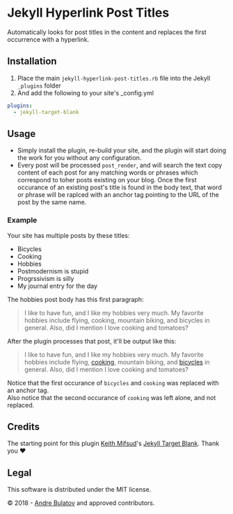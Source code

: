 # Jekyll Hyperlink Post Titles
Automatically looks for post titles in the content and replaces the first occurrence with a hyperlink.

## Installation  
1.  Place the main `jekyll-hyperlink-post-titles.rb` file into the Jekyll `_plugins` folder  
2.  And add the following to your site's _config.yml  

```yaml
plugins:
  - jekyll-target-blank
```

## Usage  
- Simply install the plugin, re-build your site, and the plugin will start doing the work for you without any configuration.  
- Every post will be processed `post_render`, and will search the text copy content of each post for any matching words or phrases which correspond to toher posts existing on your blog.  Once the first occurance of an existing post's title is found in the body text, that word or phrase will be raplced with an anchor tag pointing to the URL of the post by the same name.

### Example  
Your site has multiple posts by these titles:
- Bicycles  
- Cooking  
- Hobbies  
- Postmodernism is stupid  
- Progrssivism is silly  
- My journal entry for the day

The hobbies post body has this first paragraph:  
> I like to have fun, and I like my hobbies very much.  My favorite hobbies include flying, cooking, mountain biking, and bicycles in general.  Also, did I mention I love cooking and tomatoes?

After the plugin processes that post, it'll be output like this:  
> I like to have fun, and I like my hobbies very much.  My favorite hobbies include flying, [cooking](https://example.com/cooking), mountain biking, and [bicycles](https://example.com/bicycles) in general.  Also, did I mention I love cooking and tomatoes?

Notice that the first occurance of `bicycles` and `cooking` was replaced with an anchor tag.  
Also notice that the second occurance of `cooking` was left alone, and not replaced.


## Credits  
The starting point for this plugin [Keith Mifsud](https://keith-mifsud.me)'s [Jekyll Target Blank](https://github.com/keithmifsud/jekyll-target-blank). Thank you ❤️

## Legal  
This software is distributed under the MIT license.

© 2018 - [Andre Bulatov](https://andrebulatov.com) and approved contributors.
